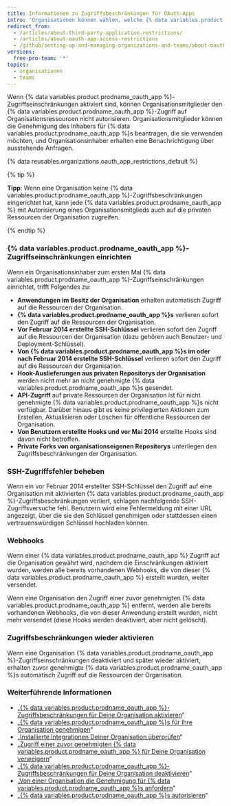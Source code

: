 ```yaml
---
title: Informationen zu Zugriffsbeschränkungen für OAuth-Apps
intro: 'Organisationen können wählen, welche {% data variables.product.prodname_oauth_app %}s Zugriff auf ihre Repositorys und andere Ressourcen haben, indem sie {% data variables.product.prodname_oauth_app %}-Zugriffsbeschränkungen aktivieren.'
redirect_from:
  - /articles/about-third-party-application-restrictions/
  - /articles/about-oauth-app-access-restrictions
  - /github/setting-up-and-managing-organizations-and-teams/about-oauth-app-access-restrictions
versions:
  free-pro-team: '*'
topics:
  - organisationen
  - teams
---
```

Wenn {% data variables.product.prodname_oauth_app %}-Zugriffseinschränkungen aktiviert sind, können Organisationsmitglieder den {% data variables.product.prodname_oauth_app %}-Zugriff auf Organisationsressourcen nicht autorisieren. Organisationsmitglieder können die Genehmigung des Inhabers für {% data variables.product.prodname_oauth_app %}s beantragen, die sie verwenden möchten, und Organisationsinhaber erhalten eine Benachrichtigung über ausstehende Anfragen.

{% data reusables.organizations.oauth_app_restrictions_default %}

{% tip %}

**Tipp**: Wenn eine Organisation keine {% data variables.product.prodname_oauth_app %}-Zugriffsbeschränkungen eingerichtet hat, kann jede {% data variables.product.prodname_oauth_app %} mit Autorisierung eines Organisationsmitglieds auch auf die privaten Ressourcen der Organisation zugreifen.

{% endtip %}

### {% data variables.product.prodname_oauth_app %}-Zugriffseinschränkungen einrichten

Wenn ein Organisationsinhaber zum ersten Mal {% data variables.product.prodname_oauth_app %}-Zugriffseinschränkungen einrichtet, trifft Folgendes zu:

- **Anwendungen im Besitz der Organisation** erhalten automatisch Zugriff auf die Ressourcen der Organisation.
- **{% data variables.product.prodname_oauth_app %}s** verlieren sofort den Zugriff auf die Ressourcen der Organisation.
- **Vor Februar 2014 erstellte SSH-Schlüssel** verlieren sofort den Zugriff auf die Ressourcen der Organisation (dazu gehören auch Benutzer- und Deployment-Schlüssel).
- **Von {% data variables.product.prodname_oauth_app %}s im oder nach Februar 2014 erstellte SSH-Schlüssel** verlieren sofort den Zugriff auf die Ressourcen der Organisation.
- **Hook-Auslieferungen aus privaten Repositorys der Organisation** werden nicht mehr an nicht genehmigte {% data variables.product.prodname_oauth_app %}s gesendet.
- **API-Zugriff** auf private Ressourcen der Organisation ist für nicht genehmigte {% data variables.product.prodname_oauth_app %}s nicht verfügbar. Darüber hinaus gibt es keine privilegierten Aktionen zum Erstellen, Aktualisieren oder Löschen für öffentliche Ressourcen der Organisation.
- **Von Benutzern erstellte Hooks und vor Mai 2014** erstellte Hooks sind davon nicht betroffen.
- **Private Forks von organisationseigenen Repositorys** unterliegen den Zugriffsbeschränkungen der Organisation.

### SSH-Zugriffsfehler beheben

Wenn ein vor Februar 2014 erstellter SSH-Schlüssel den Zugriff auf eine Organisation mit aktivierten {% data variables.product.prodname_oauth_app %}-Zugriffsbeschränkungen verliert, schlagen nachfolgende SSH-Zugriffsversuche fehl. Benutzern wird eine Fehlermeldung mit einer URL angezeigt, über die sie den Schlüssel genehmigen oder stattdessen einen vertrauenswürdigen Schlüssel hochladen können.

### Webhooks

Wenn einer {% data variables.product.prodname_oauth_app %} Zugriff auf die Organisation gewährt wird, nachdem die Einschränkungen aktiviert wurden, werden alle bereits vorhandenen Webhooks, die von dieser {% data variables.product.prodname_oauth_app %} erstellt wurden, weiter versendet.

Wenn eine Organisation den Zugriff einer zuvor genehmigten {% data variables.product.prodname_oauth_app %} entfernt, werden alle bereits vorhandenen Webhooks, die von dieser Anwendung erstellt wurden, nicht mehr versendet (diese Hooks werden deaktiviert, aber nicht gelöscht).

### Zugriffsbeschränkungen wieder aktivieren

Wenn eine Organisation {% data variables.product.prodname_oauth_app %}-Zugriffseinschränkungen deaktiviert und später wieder aktiviert, erhalten zuvor genehmigte {% data variables.product.prodname_oauth_app %}s automatisch Zugriff auf die Ressourcen der Organisation.

### Weiterführende Informationen

- „[{% data variables.product.prodname_oauth_app %}-Zugriffsbeschränkungen für Deine Organisation aktivieren](/articles/enabling-oauth-app-access-restrictions-for-your-organization)“
- „[{% data variables.product.prodname_oauth_app %}s für Ihre Organisation genehmigen](/articles/approving-oauth-apps-for-your-organization)“
- „[Installierte Integrationen Deiner Organisation überprüfen](/articles/reviewing-your-organization-s-installed-integrations)“
- „[Zugriff einer zuvor genehmigten {% data variables.product.prodname_oauth_app %} für Deine Organisation verweigern](/articles/denying-access-to-a-previously-approved-oauth-app-for-your-organization)“
- „[{% data variables.product.prodname_oauth_app %}-Zugriffsbeschränkungen für Deine Organisation deaktivieren](/articles/disabling-oauth-app-access-restrictions-for-your-organization)“
- „[Von einer Organisation die Genehmigung für {% data variables.product.prodname_oauth_app %}s anfordern](/articles/requesting-organization-approval-for-oauth-apps)“
- „[{% data variables.product.prodname_oauth_app %}s autorisieren](/articles/authorizing-oauth-apps)“
